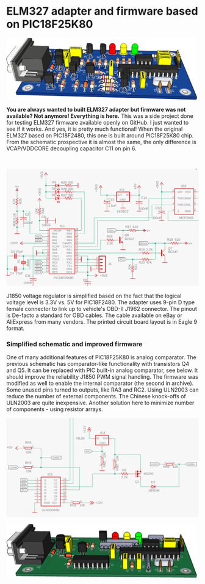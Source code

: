 ELM327 adapter and firmware based on PIC18F25K80
==========================================

<p align="left"><img src="images/elm327-p18f24k80.png" width="500" border="0"></p>
<b>You are always wanted to built ELM327 adapter but firmware was not available? Not anymore! Everything is here.</b> This was a side project done for testing ELM327 firmware available openly on GitHub. I just wanted to see if it works. And yes, it is pretty much functional! When the original ELM327 based on PIC18F2480, this one is built around PIC18F25K80 chip. From the schematic prospective it is almost the same, the only difference is VCAP/VDDCORE decoupling capacitor C11 on pin 6.
<p>&nbsp;</p>
<p align="left"><img src="images/schematic-part.png" width="700"/></p>
J1850 voltage regulator is simplified based on the fact that the logical voltage level is 3.3V vs. 5V for PIC18F2480. The adapter uses 9-pin D type female connector to link up to vehicle's OBD-II J1962 connector. The pinout is De-facto a standard for OBD cables. The cable available on eBay or AliExpress from many vendors. The printed circuit board layout is in Eagle 9 format. 

### Simplified schematic and improved firmware
One of many additional features of PIC18F25K80 is analog comparator. The previous schematic has comparator-like functionality with transistors Q4 and Q5. It can be replaced with PIC built-in analog comparator, see below. It should improve the reliability J1850 PWM signal handling. The firmware was modified as well to enable the internal comparator (the second in archive). Some unused pins turned to outputs, like RA3 and RC2. Using ULN2003 can reduce the number of external components. The Chinese knock-offs of ULN2003 are quite inexpensive. Another solution here to minimize number of components - using resistor arrays.

<p align="left"><img src="images/schematic-part2.png" width="700"/></p>
<p align="left"><img src="images/elm327-p18f24k80-1b.png" width="500" border="0"></p>
